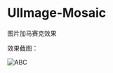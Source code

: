 # UIImage-Mosaic

图片加马赛克效果

效果截图：

![ABC](https://raw.githubusercontent.com/ReverseScale/UIImage-Mosaic/master/Gif.gif)
